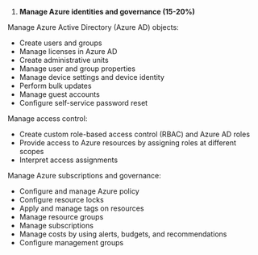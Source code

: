1. **Manage Azure identities and governance (15-20%)**

Manage Azure Active Directory (Azure AD) objects:

- Create users and groups
- Manage licenses in Azure AD
- Create administrative units
- Manage user and group properties
- Manage device settings and device identity
- Perform bulk updates
- Manage guest accounts
- Configure self-service password reset

Manage access control:	

- Create custom role-based access control (RBAC) and Azure AD roles
- Provide access to Azure resources by assigning roles at different scopes
- Interpret access assignments

Manage Azure subscriptions and governance:	

- Configure and manage Azure policy
- Configure resource locks
- Apply and manage tags on resources
- Manage resource groups
- Manage subscriptions
- Manage costs by using alerts, budgets, and recommendations
- Configure management groups

